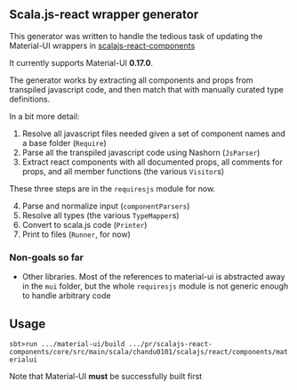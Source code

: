 ## Scala.js-react wrapper generator

This generator was written to handle the tedious task of updating the Material-UI
 wrappers in [scalajs-react-components](https://github.com/chandu0101/scalajs-react-components)

It currently supports Material-UI **0.17.0**.

The generator works by extracting all components and props from transpiled javascript code,
 and then match that with manually curated type definitions.
 
In a bit more detail: 

1. Resolve all javascript files needed given a set of component names and a base folder (`Require`)
2. Parse all the transpiled javascript code using Nashorn (`JsParser`)
3. Extract react components with all documented props, all comments for props, and all member functions (the various `Visitor`s)

These three steps are in the `requiresjs` module for now.

4. Parse and normalize input (`componentParsers`)
5. Resolve all types (the various `TypeMapper`s)
6. Convert to scala.js code (`Printer`)
7. Print to files (`Runner`, for now)

### Non-goals so far
- Other libraries. Most of the references to material-ui is abstracted away in the `mui` folder,
 but the whole `requiresjs` module is not generic enough to handle arbitrary code
 
## Usage
`sbt>run .../material-ui/build .../pr/scalajs-react-components/core/src/main/scala/chandu0101/scalajs/react/components/materialui`

Note that Material-UI **must** be successfully built first